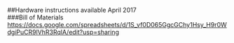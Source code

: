 ##Hardware instructions available April 2017
<br/>
###Bill of Materials
https://docs.google.com/spreadsheets/d/1S_vf0D065GgcGChy1Hsy_H9r0WdgiPuCR9lVhR3RqlA/edit?usp=sharing
